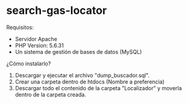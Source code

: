 # search-gas-locator

Requisitos:

- Servidor Apache
- PHP Version: 5.6.31
- Un sistema de gestión de bases de datos (MySQL)

¿Cómo instalarlo?

1. Descargar y ejecutar el archivo "dump_buscador.sql".
2. Crear una carpeta dentro de htdocs (Nombre a preferencia)
3. Descargar todo el contenido de la carpeta "Localizador" y moverla dentro de la carpeta creada.
